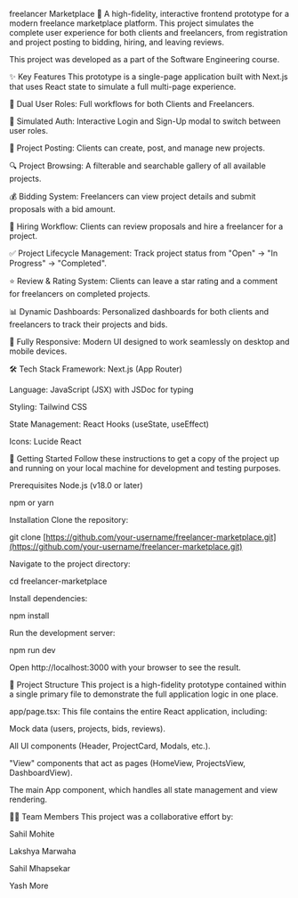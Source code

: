 freelancer Marketplace 🚀
A high-fidelity, interactive frontend prototype for a modern freelance marketplace platform. This project simulates the complete user experience for both clients and freelancers, from registration and project posting to bidding, hiring, and leaving reviews.

This project was developed as a part of the Software Engineering course.

✨ Key Features
This prototype is a single-page application built with Next.js that uses React state to simulate a full multi-page experience.

👥 Dual User Roles: Full workflows for both Clients and Freelancers.

🔐 Simulated Auth: Interactive Login and Sign-Up modal to switch between user roles.

📝 Project Posting: Clients can create, post, and manage new projects.

🔍 Project Browsing: A filterable and searchable gallery of all available projects.

💰 Bidding System: Freelancers can view project details and submit proposals with a bid amount.

🤝 Hiring Workflow: Clients can review proposals and hire a freelancer for a project.

✅ Project Lifecycle Management: Track project status from "Open" -> "In Progress" -> "Completed".

⭐ Review & Rating System: Clients can leave a star rating and a comment for freelancers on completed projects.

📊 Dynamic Dashboards: Personalized dashboards for both clients and freelancers to track their projects and bids.

📱 Fully Responsive: Modern UI designed to work seamlessly on desktop and mobile devices.

🛠️ Tech Stack
Framework: Next.js (App Router)

Language: JavaScript (JSX) with JSDoc for typing

Styling: Tailwind CSS

State Management: React Hooks (useState, useEffect)

Icons: Lucide React

🚀 Getting Started
Follow these instructions to get a copy of the project up and running on your local machine for development and testing purposes.

Prerequisites
Node.js (v18.0 or later)

npm or yarn

Installation
Clone the repository:

git clone [https://github.com/your-username/freelancer-marketplace.git](https://github.com/your-username/freelancer-marketplace.git)

Navigate to the project directory:

cd freelancer-marketplace

Install dependencies:

npm install

Run the development server:

npm run dev

Open http://localhost:3000 with your browser to see the result.

📂 Project Structure
This project is a high-fidelity prototype contained within a single primary file to demonstrate the full application logic in one place.

app/page.tsx: This file contains the entire React application, including:

Mock data (users, projects, bids, reviews).

All UI components (Header, ProjectCard, Modals, etc.).

"View" components that act as pages (HomeView, ProjectsView, DashboardView).

The main App component, which handles all state management and view rendering.

👨‍💻 Team Members
This project was a collaborative effort by:

Sahil Mohite

Lakshya Marwaha

Sahil Mhapsekar

Yash More